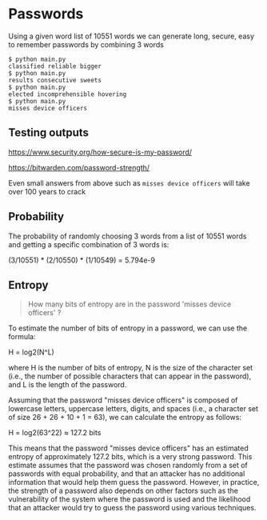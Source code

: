 # Passwords

Using a given word list of 10551 words we can generate long, secure, easy to remember passwords by combining 3 words

```
$ python main.py 
classified reliable bigger 
$ python main.py 
results consecutive sweets 
$ python main.py 
elected incomprehensible hovering 
$ python main.py 
misses device officers
```

## Testing outputs

https://www.security.org/how-secure-is-my-password/

https://bitwarden.com/password-strength/

Even small answers from above such as `misses device officers` will take over 100 years to crack

## Probability

The probability of randomly choosing 3 words from a list of 10551 words and getting a specific combination of 3 words is:

(3/10551) * (2/10550) * (1/10549) = 5.794e-9

## Entropy

> How many bits of entropy are in the password 'misses device officers' ?

To estimate the number of bits of entropy in a password, we can use the formula:

H = log2(N^L)

where H is the number of bits of entropy, N is the size of the character set (i.e., the number of possible characters that can appear in the password), and L is the length of the password.

Assuming that the password "misses device officers" is composed of lowercase letters, uppercase letters, digits, and spaces (i.e., a character set of size 26 + 26 + 10 + 1 = 63), we can calculate the entropy as follows:

H = log2(63^22) ≈ 127.2 bits

This means that the password "misses device officers" has an estimated entropy of approximately 127.2 bits, which is a very strong password. This estimate assumes that the password was chosen randomly from a set of passwords with equal probability, and that an attacker has no additional information that would help them guess the password. However, in practice, the strength of a password also depends on other factors such as the vulnerability of the system where the password is used and the likelihood that an attacker would try to guess the password using various techniques.
